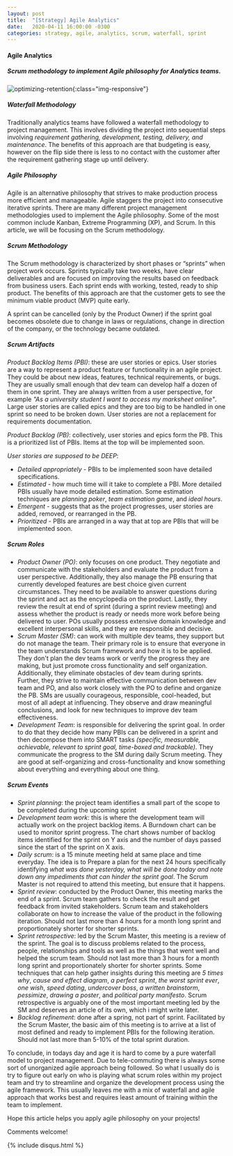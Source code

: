 ```yaml
---
layout: post
title:  "[Strategy] Agile Analytics"
date:   2020-04-11 16:00:00 -0300
categories: strategy, agile, analytics, scrum, waterfall, sprint
---
```

#### Agile Analytics
##### Scrum methodology to implement Agile philosophy for Analytics teams. 

![optimizing-retention](/images/2020-12-19/optimizing-retention.png){:class="img-responsive"}

##### Waterfall Methodology
Traditionally analytics teams have followed a waterfall methodology to project management. This involves dividing the project into sequential steps involving *requirement gathering, development, testing, delivery, and maintenance*. The benefits of this approach are that budgeting is easy, however on the flip side there is less to no contact with the customer after the requirement gathering stage up until delivery. 

##### Agile Philosophy
Agile is an alternative philosophy that strives to make production process more efficient and manageable. Agile staggers the project into consecutive iterative sprints. There are many different project management methodologies used to implement the Agile philosophy. Some of the most common include Kanban, Extreme Programming (XP), and Scrum. In this article, we will be focusing on the Scrum methodology. 

##### Scrum Methodology
The Scrum methodology is characterized by short phases or “sprints” when project work occurs. Sprints typically take two weeks, have clear deliverables and are focused on improving the results based on feedback from business users. Each sprint ends with working, tested, ready to ship product. The benefits of this approach are that the customer gets to see the minimum viable product (MVP) quite early. 

A sprint can be cancelled (only by the Product Owner) if the sprint goal becomes obsolete due to change in laws or regulations, change in direction of the company, or the technology became outdated. 

##### Scrum Artifacts
*Product Backlog Items (PBI)*: these are user stories or epics. User stories are a way to represent a product feature or functionality in an agile project. They could be about new ideas, features, technical requirements, or bugs. They are usually small enough that dev team can develop half a dozen of them in one sprint. They are always written from a user perspective, for example *"As a university student I want to access my marksheet online"*. Large user stories are called epics and they are too big to be handled in one sprint so need to be broken down. User stories are not a replacement for requirements documentation.

*Product Backlog (PB)*: collectively, user stories and epics form the PB. This is a prioritized list of PBIs. Items at the top will be implemented soon. 

*User stories are supposed to be DEEP*: 
- *Detailed appropriately* - PBIs to be implemented soon have detailed specifications. 
- *Estimated* - how much time will it take to complete a PBI. More detailed PBIs usually have mode detailed estimation. Some estimation techniques are *planning poker*, *team estimation game*, and *ideal hours*. 
- *Emergent* - suggests that as the project progresses, user stories are added, removed, or rearranged in the PB. 
- *Prioritized* - PBIs are arranged in a way that at top are PBIs that will be implemented soon.

##### Scrum Roles
- *Product Owner (PO)*: only focuses on one product. They negotiate and communicate with the stakeholders and evaluate the product from a user perspective. Additionally, they also manage the PB ensuring that currently developed features are best choice given current circumstances. They need to be available to answer questions during the sprint and act as the encyclopedia on the product. Lastly, they review the result at end of sprint (during a sprint review meeting) and assess whether the product is ready or needs more work before being delivered to user. POs usually possess extensive domain knowledge and excellent interpersonal skills, and they are responsible and decisive. 
- *Scrum Master (SM)*: can work with multiple dev teams, they support but do not manage the team. Their primary role is to ensure that everyone in the team understands Scrum framework and how it is to be applied. They don't plan the dev teams work or verify the progress they are making, but just promote cross functionality and self organization. Additionally, they eliminate obstacles of dev team during sprints. Further, they strive to maintain effective communication between dev team and PO, and also work closely with the PO to define and organize the PB. SMs are usually courageous, responsible, cool-headed, but most of all adept at influencing. They observe and draw meaningful conclusions, and look for new techniques to improve dev team effectiveness. 
- *Development Team*: is responsible for delivering the sprint goal. In order to do that they decide how many PBIs can be delivered in a sprint and then decompose them into SMART tasks *(specific, measurable, achievable, relevant to sprint goal, time-boxed and trackable)*. They communicate the progress to the SM during daily Scrum meeting. They are good at self-organizing and cross-functionality and know something about everything and everything about one thing. 

##### Scrum Events
- *Sprint planning*: the project team identifies a small part of the scope to be completed during the upcoming sprint
- *Development team work*: this is where the development team will actually work on the project backlog items. A Burndown chart can be used to monitor sprint progress. The chart shows number of backlog items identified for the sprint on Y axis and the number of days passed since the start of the sprint on X axis. 
- *Daily scrum*: is a 15 minute meeting held at same place and time everyday. The idea is to Prepare a plan for the next 24 hours specifically identifying *what was done yesterday, what will be done today and note down any impediments that can hinder the sprint goal*. The Scrum Master is not required to attend this meeting, but ensure that it happens. 
- *Sprint review*: conducted by the Product Owner, this meeting marks the end of a sprint. Scrum team gathers to check the result and get feedback from invited stakeholders. Scrum team and stakeholders collaborate on how to increase the value of the product in the following iteration. Should not last more than 4 hours for a month long sprint and proportionately shorter for shorter sprints. 
- *Sprint retrospective*: led by the Scrum Master, this meeting is a review of the sprint. The goal is to discuss problems related to the process, people, relationships and tools as well as the things that went well and helped the scrum team. Should not last more than 3 hours for a month long sprint and proportionately shorter for shorter sprints. Some techniques that can help gather insights during this meeting are *5 times why*, *cause and effect diagram*, *a perfect sprint*, *the worst sprint ever*, *one wish*, *speed dating*, *undercover boss*, *a written brainstorm*, *pessimize*, *drawing a poster*, and *political party manifesto*. Scrum retrospective is arguably one of the most important meeting led by the SM and deserves an article of its own, which i might write later. 
- *Backlog refinement*: done after a spring, not part of sprint. Facilitated by the Scrum Master, the basic aim of this meeting is to arrive at a list of most defined and ready to implement PBIs for the following iteration. Should not last more than 5-10% of the total sprint duration. 

To conclude, in todays day and age it is hard to come by a pure waterfall model to project management. Due to tele-commuting there is always some sort of unorganized agile approach being followed. So what I usually do is try to figure out early on who is playing what scrum roles within my project team and try to streamline and organize the development process using the agile framework. This usually leaves me with a mix of waterfall and agile approach that works best and requires least amount of training within the team to implement. 

Hope this article helps you apply agile philosophy on your projects!

Comments welcome!

{% include disqus.html %}
